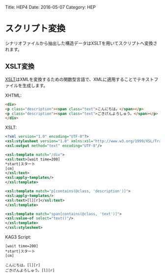 Title: HEP4
Date: 2016-05-07
Category: HEP

# スクリプト変換

シナリオファイルから抽出した構造データはXSLTを用いてスクリプトへ変換されます。

## XSLT変換

[XSLT]はXMLを変換するための関数型言語で、XMLに適用することでテキストファイルを生成します。

XHTML:
```html
<div>
<p class="description"><span class="text">こんにちは。</span></p>
<p class="description"><span class="text">ごきげんよろしゅう。</span></p>
</div>
```

XSLT:
```xml
<?xml version="1.0" encoding="UTF-8"?>
<xsl:stylesheet version="1.0" xmlns:xsl="http://www.w3.org/1999/XSL/Transform">
<xsl:output method="text" encoding="UTF-8"/>

<xsl:template match="/div">
<xsl:text>[wait time=200]
*start|スタート
[cm]
</xsl:text>
<xsl:apply-templates/>
</xsl:template>

<xsl:template match="p[contains(@class, 'description')]">
<xsl:apply-templates/>
<xsl:text>[l][r]</xsl:text>
</xsl:template>

<xsl:template match="span[contains(@class, 'text')]">
<xsl:value-of select="text()"/>
</xsl:template>
</xsl:stylesheet>
```

KAG3 Script:
```text
[wait time=200]
*start|スタート
[cm]

こんにちは。[l][r]
ごきげんよろしゅう。[l][r]

```


[XSLT]: https://www.w3.org/TR/xslt20/

